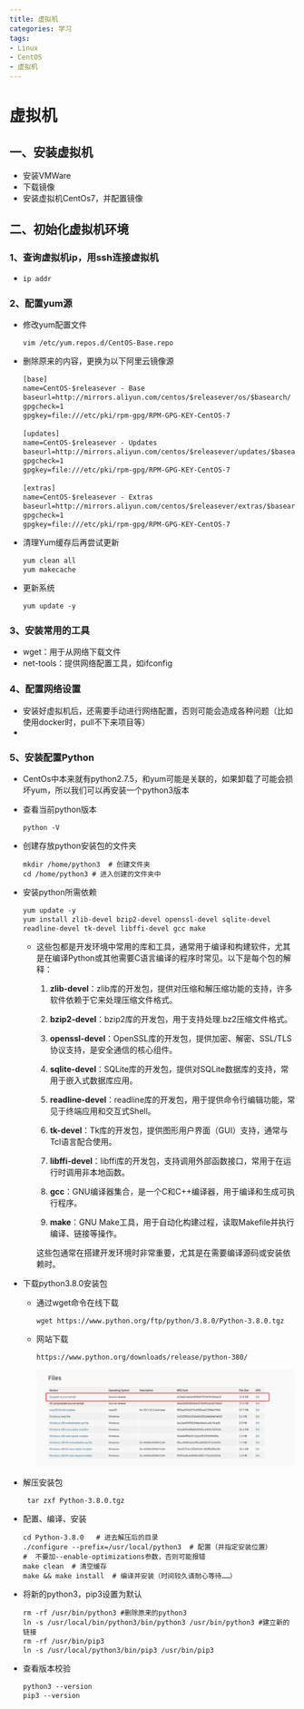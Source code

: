 ```yaml
---
title: 虚拟机
categories: 学习
tags:
- Linux
- CentOS
- 虚拟机
---
```


# 虚拟机

## 一、安装虚拟机

+ 安装VMWare
+ 下载镜像
+ 安装虚拟机CentOs7，并配置镜像



## 二、初始化虚拟机环境

### 1、查询虚拟机ip，用ssh连接虚拟机

+ ```shell
  ip addr
  ```



### 2、配置yum源

+ 修改yum配置文件

  ```shell
  vim /etc/yum.repos.d/CentOS-Base.repo
  ```

+ 删除原来的内容，更换为以下阿里云镜像源

  ```shell
  [base]
  name=CentOS-$releasever - Base
  baseurl=http://mirrors.aliyun.com/centos/$releasever/os/$basearch/
  gpgcheck=1
  gpgkey=file:///etc/pki/rpm-gpg/RPM-GPG-KEY-CentOS-7
  
  [updates]
  name=CentOS-$releasever - Updates
  baseurl=http://mirrors.aliyun.com/centos/$releasever/updates/$basearch/
  gpgcheck=1
  gpgkey=file:///etc/pki/rpm-gpg/RPM-GPG-KEY-CentOS-7
  
  [extras]
  name=CentOS-$releasever - Extras
  baseurl=http://mirrors.aliyun.com/centos/$releasever/extras/$basearch/
  gpgcheck=1
  gpgkey=file:///etc/pki/rpm-gpg/RPM-GPG-KEY-CentOS-7
  
  ```

+ 清理Yum缓存后再尝试更新

  ```shell
  yum clean all
  yum makecache
  ```

+ 更新系统

  ```shell
  yum update -y
  ```



### 3、安装常用的工具

+ wget：用于从网络下载文件
+ net-tools：提供网络配置工具，如ifconfig



### 4、配置网络设置

+ 安装好虚拟机后，还需要手动进行网络配置，否则可能会造成各种问题（比如使用docker时，pull不下来项目等）
+ 



### 5、安装配置Python

+ CentOs中本来就有python2.7.5，和yum可能是关联的，如果卸载了可能会损坏yum，所以我们可以再安装一个python3版本

+ 查看当前python版本

  ```shell
  python -V
  ```

+ 创建存放python安装包的文件夹

  ```shell
  mkdir /home/python3  # 创建文件夹
  cd /home/python3 # 进入创建的文件夹中
  ```

+ 安装python所需依赖

  ```shell
  yum update -y
  yum install zlib-devel bzip2-devel openssl-devel sqlite-devel readline-devel tk-devel libffi-devel gcc make
  ```

  + 这些包都是开发环境中常用的库和工具，通常用于编译和构建软件，尤其是在编译Python或其他需要C语言编译的程序时常见。以下是每个包的解释：

    1. **zlib-devel**：zlib库的开发包，提供对压缩和解压缩功能的支持，许多软件依赖于它来处理压缩文件格式。

    2. **bzip2-devel**：bzip2库的开发包，用于支持处理.bz2压缩文件格式。

    3. **openssl-devel**：OpenSSL库的开发包，提供加密、解密、SSL/TLS协议支持，是安全通信的核心组件。

    4. **sqlite-devel**：SQLite库的开发包，提供对SQLite数据库的支持，常用于嵌入式数据库应用。

    5. **readline-devel**：readline库的开发包，用于提供命令行编辑功能，常见于终端应用和交互式Shell。

    6. **tk-devel**：Tk库的开发包，提供图形用户界面（GUI）支持，通常与Tcl语言配合使用。

    7. **libffi-devel**：libffi库的开发包，支持调用外部函数接口，常用于在运行时调用非本地函数。

    8. **gcc**：GNU编译器集合，是一个C和C++编译器，用于编译和生成可执行程序。

    9. **make**：GNU Make工具，用于自动化构建过程，读取Makefile并执行编译、链接等操作。

    这些包通常在搭建开发环境时非常重要，尤其是在需要编译源码或安装依赖时。

+ 下载python3.8.0安装包

  + 通过wget命令在线下载

    ```shell 
    wget https://www.python.org/ftp/python/3.8.0/Python-3.8.0.tgz
    ```

  + 网站下载

    ```
    https://www.python.org/downloads/release/python-380/
    ```

    ![image-20240822101422740](../images/image-20240822101422740.png)

+ 解压安装包

  ```shell
   tar zxf Python-3.8.0.tgz 
  ```

+ 配置、编译、安装

  ```shell
  cd Python-3.8.0   # 进去解压后的目录
  ./configure --prefix=/usr/local/python3  # 配置（并指定安装位置） 
  #  不要加--enable-optimizations参数，否则可能报错
  make clean  # 清空缓存
  make && make install  # 编译并安装（时间较久请耐心等待……）
  ```

+ 将新的python3，pip3设置为默认

  ```shell
  rm -rf /usr/bin/python3 #删除原来的python3
  ln -s /usr/local/bin/python3/bin/python3 /usr/bin/python3 #建立新的链接
  rm -rf /usr/bin/pip3
  ln -s /usr/local/python3/bin/pip3 /usr/bin/pip3
  ```

+ 查看版本校验

  ```shell
  python3 --version
  pip3 --version
  ```

